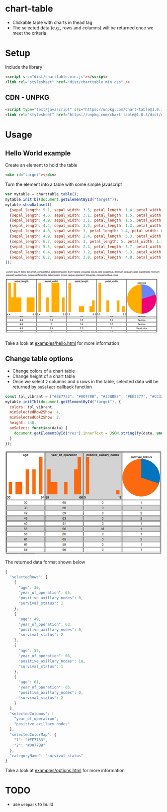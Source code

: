 # chart-table
* Clickable table with charts in thead tag
* The selected data (e.g., rows and columns) will be returned once we meet the criteria

# Setup

Include the library

```html
<script src="dist/charttable.min.js"></script>
<link rel="stylesheet" href="dist/charttable.min.css" />  
```

## CDN - UNPKG
```html
<script type="text/javascript" src="https://unpkg.com/chart-table@1.0.3/dist/charttable.min.js"></script>
<link rel="stylesheet" href="https://unpkg.com/chart-table@1.0.3/dist/charttable.min.css" />  
```

# Usage
## Hello World example
Create an element to hold the table

```html
<div id="target"></div>
```

Turn the element into a table with some simple javascript

```javascript
var mytable = charttable.table();
mytable.initTbl(document.getElementById("target"));
mytable.showDataset([
  {sepal_length: 5.1, sepal_width: 3.5, petal_length: 1.4, petal_width: 0.2, species: 'Setosa'},
  {sepal_length: 4.6, sepal_width: 3.1, petal_length: 1.5, petal_width: 0.2, species: 'Setosa'},
  {sepal_length: 4.9, sepal_width: 3.1, petal_length: 1.5, petal_width: 0.2, species: 'Setosa'},
  {sepal_length: 4.4, sepal_width: 3.2, petal_length: 1.3, petal_width: 0.2, species: 'Setosa'},
  {sepal_length: 4.8, sepal_width: 3, petal_length: 1.4, petal_width: 0.3, species: 'Setosa'},
  {sepal_length: 4.9, sepal_width: 2.4, petal_length: 3.3, petal_width: 1, species: 'Versicolor'},
  {sepal_length: 6.7, sepal_width: 3, petal_length: 5, petal_width: 1.7, species: 'Versicolor'},
  {sepal_length: 5.5, sepal_width: 2.4, petal_length: 3.7, petal_width: 1, species: 'Versicolor'},
  {sepal_length: 6.4, sepal_width: 3.2, petal_length: 5.3, petal_width: 2.3, species: 'Virginica'},
  {sepal_length: 6.2, sepal_width: 2.8, petal_length: 4.8, petal_width: 1.8, species: 'Virginica'}
]);
```

![iris](imgs/iris.png)

Take a look at [examples/hello.html](https://github.com/study-ml/chart-table/blob/master/examples/hello.html) for more information

## Change table options
* Change colors of a chart table
* Change height of a chart table
* Once we select `2` columns and `4` rows in the table, selected data will be returned by `onSelect` callback function

```javascript
const tol_vibrant = ["#EE7733", "#0077BB", "#33BBEE", "#EE3377", "#CC3311", "#009988"];
mytable.initTbl(document.getElementById("target"), {
  colors: tol_vibrant,
  minSelectedRow2Show: 4,
  minSelectedCol2Show: 2,
  height: 540,
  onSelect: function(data) {
    document.getElementById("res").innerText = JSON.stringify(data, undefined, 2);
  }
});
```

![health](imgs/health.png)

The returned data format shown below
```javascript
{
  "selectedRows": [
    {
      "age": 30,
      "year_of_operation": 65,
      "positive_axillary_nodes": 0,
      "survival_status": 1
    },
    {
      "age": 49,
      "year_of_operation": 63,
      "positive_axillary_nodes": 0,
      "survival_status": 2
    },
    {
      "age": 55,
      "year_of_operation": 66,
      "positive_axillary_nodes": 18,
      "survival_status": 1
    },
    {
      "age": 61,
      "year_of_operation": 65,
      "positive_axillary_nodes": 0,
      "survival_status": 2
    }
  ],
  "selectedColumns": [
    "year_of_operation",
    "positive_axillary_nodes"
  ],
  "selectedColorMap": {
    "1": "#EE7733",
    "2": "#0077BB"
  },
  "categoryName": "survival_status"
}
```

Take a look at [examples/options.html](https://github.com/study-ml/chart-table/blob/master/examples/options.html) for more information

# TODO
* use `webpack` to build

